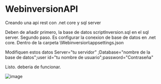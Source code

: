 # WebinversionAPI
Creando una api rest con .net core y sql server

Deben de añadir primero, la base de datos scriptInversion.sql en el sql server.
Segundo paso. Es configurar la conexion de base de datos en .net core.
Dentro de la carpeta \Webinversion\appsettings.json

Modifiquen estos datos Server="tu servidor" ;Database="nombre de la base de datos";user id="tu nombre de usuario";password="Contraseña"

Listo. deberia de funcionar. 

![image](https://user-images.githubusercontent.com/60284404/173690890-7cfc80f2-66f4-4733-8ea1-fd9e0642d2b0.png)

